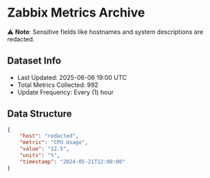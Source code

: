 # Zabbix Metrics Archive

⚠️ **Note**: Sensitive fields like hostnames and system descriptions are redacted.

## Dataset Info
- Last Updated: 2025-06-06 19:00 UTC
- Total Metrics Collected: 992
- Update Frequency: Every (1) hour

## Data Structure
```json
{
    "host": "redacted",
    "metric": "CPU Usage",
    "value": "12.5",
    "units": "%",
    "timestamp": "2024-05-21T12:00:00"
}
```
